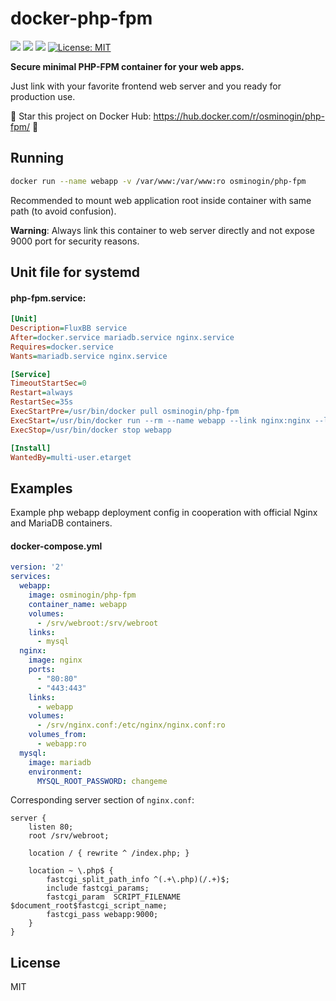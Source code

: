 # docker-php-fpm

[![](https://img.shields.io/docker/build/osminogin/php-fpm.svg)](https://hub.docker.com/r/osminogin/php-fpm/builds/) [![](https://img.shields.io/docker/stars/osminogin/php-fpm.svg)](https://hub.docker.com/r/osminogin/php-fpm) [![](https://images.microbadger.com/badges/image/osminogin/php-fpm.svg)](https://microbadger.com/images/osminogin/php-fpm) [![License: MIT](https://img.shields.io/badge/License-MIT-lightgrey.svg)](https://opensource.org/licenses/MIT)

**Secure minimal PHP-FPM container for your web apps.**

Just link with your favorite frontend web server and you ready for production use.

:star2: Star this project on Docker Hub: https://hub.docker.com/r/osminogin/php-fpm/ :star2:

## Running

```bash
docker run --name webapp -v /var/www:/var/www:ro osminogin/php-fpm
```
Recommended to mount web application root inside container with same path (to avoid confusion).

**Warning**: Always link this container to web server directly and not expose 9000 port for security reasons.

## Unit file for systemd

#### php-fpm.service:
```ini
[Unit]
Description=FluxBB service
After=docker.service mariadb.service nginx.service
Requires=docker.service
Wants=mariadb.service nginx.service

[Service]
TimeoutStartSec=0
Restart=always
RestartSec=35s
ExecStartPre=/usr/bin/docker pull osminogin/php-fpm
ExecStart=/usr/bin/docker run --rm --name webapp --link nginx:nginx --link mariadb:mysqlhost -v /var/www:/var/www:ro osminogin/php-fpm
ExecStop=/usr/bin/docker stop webapp

[Install]
WantedBy=multi-user.etarget
```


## Examples

Example php webapp deployment config in cooperation with official Nginx and MariaDB containers.

#### docker-compose.yml

```yaml
version: '2'
services:
  webapp:
    image: osminogin/php-fpm
    container_name: webapp
    volumes:
      - /srv/webroot:/srv/webroot
    links:
      - mysql
  nginx:
    image: nginx
    ports:
      - "80:80"
      - "443:443"
    links:
      - webapp
    volumes:
      - /srv/nginx.conf:/etc/nginx/nginx.conf:ro
    volumes_from:
      - webapp:ro
  mysql:
    image: mariadb
    environment:
      MYSQL_ROOT_PASSWORD: changeme
```

Corresponding server section of ``nginx.conf``:

```
server {
    listen 80;
    root /srv/webroot;

    location / { rewrite ^ /index.php; }

    location ~ \.php$ {
        fastcgi_split_path_info ^(.+\.php)(/.+)$;
        include fastcgi_params;
        fastcgi_param  SCRIPT_FILENAME  $document_root$fastcgi_script_name;
        fastcgi_pass webapp:9000;
    }
}
```

## License

MIT
